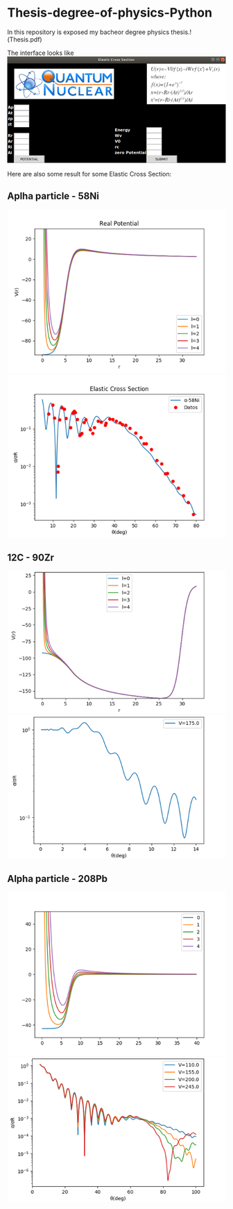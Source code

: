 # Thesis-degree-of-physics-Python

In this repository is exposed my bacheor degree physics thesis.!(Thesis.pdf)

The interface looks like 
![FaceInterfaz](FaceInterfaz.png)

Here are also some result for some Elastic Cross Section:

## Aplha particle - 58Ni
![Ni58Potential](Ni58Potential.png)
![GraficaDatos](GraficaDatos.png)
## 12C - 90Zr
![Potential12Cand90Zr](Potential12Cand90Zr.png	)
![12CAnd90Zr](12CAnd90Zr.png)
## Alpha particle - 208Pb
![PotentialPb](PotentialPb.png)
![alpha208Pb](alpha208Pb.png)
